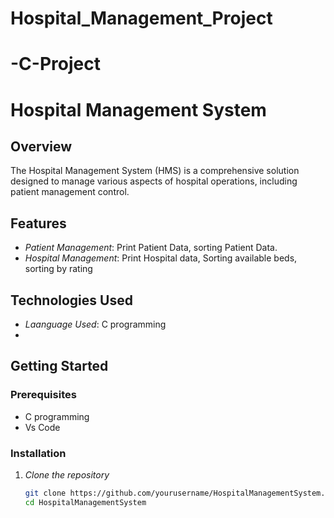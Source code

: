 # Hospital_Management_Project

# -C-Project

# Hospital Management System

## Overview
The Hospital Management System (HMS) is a comprehensive solution designed to manage various aspects of hospital operations, including patient management control. 

## Features
- *Patient Management*: Print Patient Data, sorting Patient Data.
- *Hospital Management*: Print Hospital data, Sorting available beds, sorting by rating


## Technologies Used
- *Laanguage Used*: C programming
-

## Getting Started

### Prerequisites
- C programming
- Vs Code

### Installation

1. *Clone the repository*
   ```sh
   git clone https://github.com/yourusername/HospitalManagementSystem.git
   cd HospitalManagementSystem
